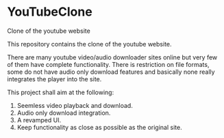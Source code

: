 # YouTubeClone
Clone of the youtube website

This repository contains the clone of the youtube website.

There are many youtube video/audio downloader sites online but very few of them have complete functionality.
There is restriction on file formats, some do not have audio only download features and basically none really integrates the player into the site.

This project shall aim at the following:

1) Seemless video playback and download.
2) Audio only download integration.
3) A revamped UI.
4) Keep functionality as close as possible as the original site.

